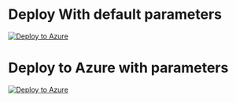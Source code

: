 # Deploy With default parameters

[![Deploy to Azure](https://aka.ms/deploytoazurebutton)](https://portal.azure.com/#create/Microsoft.Template/uri/https%3A%2F%2Fraw.githubusercontent.com%2FLeonidChetverikov%2Fazurebootcamp%2Fmain%2Ffile%2Fdemo-arm-deploy.json)

# Deploy to Azure with parameters

[![Deploy to Azure](https://aka.ms/deploytoazurebutton)](https://portal.azure.com/#create/Microsoft.Template/uri/https%3A%2F%2Fraw.githubusercontent.com%2FLeonidChetverikov%2Fazurebootcamp%2Fmain%2Ffile%2Fdemo-arm-deploy2.json)
